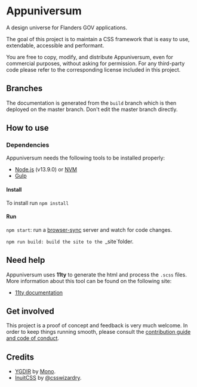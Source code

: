 # Appuniversum

A design universe for Flanders GOV applications.

The goal of this project is to maintain a CSS framework that is easy to use, extendable, accessible and performant.

You are free to copy, modify, and distribute Appuniversum, even for commercial purposes, without asking for permission. For any third-party code please refer to the corresponding license included in this project.

## Branches
The documentation is generated from the `build` branch which is then deployed on the master branch. Don't edit the master branch directly.

## How to use

### Dependencies
Appuniversum needs the following tools to be installed properly:
- [Node.js](https://nodejs.org/en/) (v13.9.0) or [NVM](https://github.com/creationix/nvm)
- [Gulp](http://gulpjs.com/)

#### Install
To install run `npm install`

#### Run

`npm start`: run a [browser-sync](https://www.browsersync.io/) server and watch for code changes.

`npm run build: build the site to the `_site`folder.

## Need help
Appuniversum uses **11ty** to generate the html and process the `.scss` files. More information about this tool can be found on the following site:
- [11ty documentation](https://www.11ty.io/docs/)

## Get involved

This project is a proof of concept and feedback is very much welcome. In order to keep things running smooth, please consult the [contribution guide and code of conduct](https://github.com/appuniversum/appuniversum.github.io/blob/master/CONTRIBUTING.md).

## Credits
- [YGDIR](https://github.com/mono-company/ygdir) by [Mono](https://mono.company/).
- [InuitCSS](https://github.com/inuitcss/inuitcss) by [@csswizardry](https://twitter.com/csswizardry).
